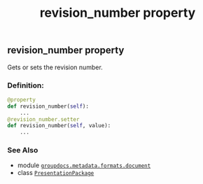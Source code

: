 ﻿---
title: revision_number property
second_title: GroupDocs.Metadata for Python via .NET API References
description: 
type: docs
url: /python-net/groupdocs.metadata.formats.document/presentationpackage/revision_number/
is_root: false
weight: 350
---

## revision_number property


Gets or sets the revision number.
### Definition:
```python
@property
def revision_number(self):
    ...
@revision_number.setter
def revision_number(self, value):
    ...
```

### See Also
* module [`groupdocs.metadata.formats.document`](../../)
* class [`PresentationPackage`](/metadata/python-net/groupdocs.metadata.formats.document/presentationpackage)
